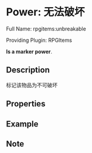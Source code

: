 # Power: 无法破坏

<!-- 本文件是通过游戏内 `/rpgitem gen-wiki` 命令生成的。 -->
<!-- 请只在对应的 "beginCustomXXXX" 与 "endCustomXXXX" 间编辑。  -->
<!-- 如果您想修改技能或其属性的描述， -->
<!-- 请修改 "resources/lang/zh_CN.yml" 中对应的项。 -->

Full Name: rpgitems:unbreakable

Providing Plugin: RPGItems

**Is a marker power**.


<!-- beginCustomHeader -->
<!-- endCustomHeader -->

## Description

标记该物品为不可破坏
<!-- beginCustomDescription -->
<!-- endCustomDescription -->

## Properties


<!-- beginCustomProperties -->
<!-- endCustomProperties -->

## Example

<!-- beginCustomExample -->
<!-- endCustomExample -->

## Note

<!-- beginCustomNote -->
<!-- endCustomNote -->